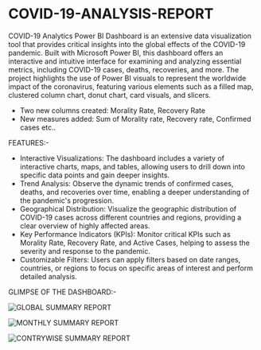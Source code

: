 # COVID-19-ANALYSIS-REPORT
COVID-19 Analytics Power BI Dashboard is an extensive data visualization tool that provides critical insights into the global effects of the COVID-19 pandemic.
Built with Microsoft Power BI, this dashboard offers an interactive and intuitive interface for examining and analyzing essential metrics, including COVID-19 cases, deaths, recoveries, and more.
The project highlights the use of Power BI visuals to represent the worldwide impact of the coronavirus, featuring various elements such as a filled map, clustered column chart, donut chart, card visuals, and slicers.

* Two  new columns created: Morality Rate, Recovery Rate
* New measures added: Sum of Morality rate, Recovery rate, Confirmed cases etc..

FEATURES:-
* Interactive Visualizations: 
       The dashboard includes a variety of interactive charts, maps, and tables, allowing users to drill down into specific data points and gain deeper insights.
* Trend Analysis:
       Observe the dynamic trends of confirmed cases, deaths, and recoveries over time, enabling a deeper understanding of the          pandemic's progression.
* Geographical Distribution:
       Visualize the geographic distribution of COVID-19 cases across different countries and regions, providing a clear overview of highly affected areas.
* Key Performance Indicators (KPIs):
       Monitor critical KPIs such as Morality Rate, Recovery Rate, and Active Cases, helping to assess the severity and response to the pandemic.
* Customizable Filters:
       Users can apply filters based on date ranges, countries, or regions to focus on specific areas of interest and perform detailed analysis.

GLIMPSE OF THE DASHBOARD:-

![GLOBAL SUMMARY REPORT](https://github.com/user-attachments/assets/2847486d-f48c-4cb8-866b-d8167bb2ddc9)

![MONTHLY SUMMARY REPORT](https://github.com/user-attachments/assets/b24baa58-a53c-4352-a5a6-ecdaf06e1e59)

![CONTRYWISE SUMMARY REPORT](https://github.com/user-attachments/assets/a7b3a691-d565-4d72-95a6-2e2617aa700c)
